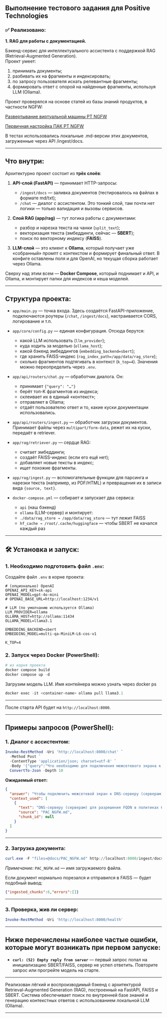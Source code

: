 
## Выполнение тестового задания для Positive Technologies

### ✅ Реализовано:
**1. RAG для работы с документацией.**  

Бэкенд-сервис для интеллектуального ассистента с поддержкой RAG (Retrieval-Augmented Generation).  
Проект умеет:
1. принимать документы;
2. разбивать их на фрагменты и индексировать;
3. по запросу пользователя искать релевантные фрагменты;
4. формировать ответ с опорой на найденные фрагменты, используя LLM (Ollama).

Проект проверялся на основе статей из базы знаний продуктов, в частности NGFW:

[Развертывание виртуальной машины PT NGFW](https://help.ptsecurity.com/ru-RU/projects/ngfw/1.8/qsguide/9367413259)

[Первичная настройка ПАК PT NGFW](https://help.ptsecurity.com/ru-RU/projects/ngfw/1.8/qsguide/9380723723)

В тестах использовались локальные .md-версии этих документов, загруженные через API /ingest/docs.

---

## Что внутри:

Архитектурно проект состоит из **трёх слоёв**:

1. **API-слой (FastAPI)** — принимает HTTP-запросы:
   - `/ingest/docs` — заливка документов (тестировалось на файлах в формате md/txt);
   - `/chat` — диалог с ассистентом.
   Это тонкий слой, там почти нет логики — только валидация и вызовы сервисов.

2. **Слой RAG (app/rag)** — тут логика работы с документами:
   - разбор и нарезка текста на чанки (`split_text`);
   - векторизация текста (эмбеддинги, сейчас — **SBERT**);
   - поиск по векторному индексу (**FAISS**).

3. **LLM-слой** — это клиент к **Ollama**, который получает уже «собранный» промпт с контекстом и формирует финальный ответ. В конфиге оставлены поля и для OpenAI, но текущая сборка работает через Ollama.

Сверху над этим всем — **Docker Compose**, который поднимает и API, и Ollama, и монтирует папки для индексов и кеша моделей.

---

## Структура проекта:

- `app/main.py` — точка входа. Здесь создаётся FastAPI-приложение, подключаются роутеры (`/chat`, `/ingest/docs`), настраивается CORS, логирование и т.п.
- `app/core/config.py` — единая конфигурация. Отсюда берутся:
  - какой LLM использовать (`llm_provider`);
  - куда ходить за моделью (`ollama_host`);
  - какой бэкенд эмбеддингов (`embedding_backend=sbert`);
  - где хранить FAISS-индекс (`rag_index_path=/app/data/rag_store`);
  - сколько фрагментов подтягивать в контекст (`k_top=4`).
  Значения можно переопределить через `.env`.

- `app/api/routers/chat.py` — обработчик диалога. Он:
  - принимает `{"query": "…"}`
  - берёт топ-K фрагментов из индекса;
  - склеивает их в единый «контекст»;
  - отправляет в Ollama;
  - отдаёт пользователю ответ и то, какие куски документации использовались.

- `app/api/routers/ingest.py` — обработчик загрузки документов. Принимает файлы через `multipart/form-data`, режет их на куски, передаёт в retriever.

- `app/rag/retriever.py` — сердце RAG:
  - считает эмбеддинги;
  - создаёт FAISS-индекс (если его ещё нет);
  - добавляет новые тексты в индекс;
  - ищет похожие фрагменты.

- `app/rag/ingest.py` — вспомогательные функции для парсинга и нарезки текста (например, из PDF/HTML) и превращения их в записи вида `{source, text}`.

- `docker-compose.yml` — собирает и запускает два сервиса:
  - `api` (наш бэкенд)
  - `ollama` (LLM-сервер)
  и монтирует:
  - `./data/rag_store → /app/data/rag_store` — тут лежит FAISS
  - `hf_cache → /root/.cache/huggingface` — чтобы SBERT не качался каждый раз

---

## 🛠 Установка и запуск:

### 1. Необходимо подготовить файл `.env`:

Создайте файл `.env` в корне проекта:

```env
# (опционально) OpenAI
OPENAI_API_KEY=sk-api
OPENAI_MODEL=gpt-4o-mini
# OPENAI_BASE_URL=http://localhost:1234/v1

# LLM (по умолчанию используется Ollama)
LLM_PROVIDER=ollama
OLLAMA_HOST=http://ollama:11434
OLLAMA_MODEL=llama3.1

EMBEDDING_BACKEND=sbert
EMBEDDING_MODEL=multi-qa-MiniLM-L6-cos-v1

K_TOP=4
```
### 2. Запуск через Docker (PowerShell):

```powershell
# из корня проекта
docker compose build
docker compose up -d
```
Загрузим модель LLM. Имя контейнера можно узнать через docker ps
```powershell
docker exec -it <container-name> ollama pull llama3.1
```

---

После старта API будет на `http://localhost:8000`.

---

## Примеры запросов (PowerShell):

### 1. Диалог с ассистентом:

```powershell
Invoke-RestMethod -Uri 'http://localhost:8000/chat' `
  -Method Post `
  -ContentType 'application/json; charset=utf-8' `
  -Body '{"query":"Что необходимо для подключения межсетевого экрана к DNS-серверу (серверам)?"}' |
  ConvertTo-Json -Depth 10
```

**Ожидаемый ответ:**

```json
{
  "answer": "Чтобы подключить межсетевой экран к DNS-серверу (серверам), выполните следующие шаги:...",
  "context_used": [
    {
      "text": "DNS-серверу (серверам) для разрешения FQDN в политиках безопасности...",
      "source": "PAC_NGFW.md",
      "chunk_id": null
    }
  ]
}
```

---

### 2. Загрузка документа:

```powershell
curl.exe -F "files=@docs/PAC_NGFW.md" http://localhost:8000/ingest/docs
```
*Примечание:* `PAC_NGFW.md` — имя загружаемого файла.

Если документ нормально порезался и отправился в FAISS — будет подобный вывод:

```json
{"ingested_chunks":6,"errors":[]}
```

---

### 3. Проверка, жив ли сервер:

```powershell
Invoke-RestMethod -Uri 'http://localhost:8000/health'
```

---

## Ниже перечислены наиболее частые ошибки, которые могут возникать при первом запуске:

- **`curl: (52) Empty reply from server`** — первый запрос попал на инициализацию SBERT/FAISS, сервер не успел ответить. Повторите запрос или прогрейте модель на старте.

---

Реализован лёгкий и воспроизводимый бэкенд с архитектурой Retrieval-Augmented Generation (RAG), 
построенный на FastAPI, FAISS и SBERT. 
Система обеспечивает поиск по внутренней базе знаний и генерацию контекстных ответов с использованием локальной LLM (Ollama).


--- 